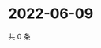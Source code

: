 # 2022-06-09

共 0 条

<!-- BEGIN WEIBO -->
<!-- 最后更新时间 Thu Jun 09 2022 13:15:08 GMT+0800 (China Standard Time) -->

<!-- END WEIBO -->
